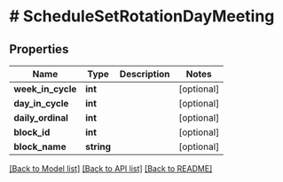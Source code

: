 # # ScheduleSetRotationDayMeeting

## Properties

Name | Type | Description | Notes
------------ | ------------- | ------------- | -------------
**week_in_cycle** | **int** |  | [optional]
**day_in_cycle** | **int** |  | [optional]
**daily_ordinal** | **int** |  | [optional]
**block_id** | **int** |  | [optional]
**block_name** | **string** |  | [optional]

[[Back to Model list]](../../README.md#models) [[Back to API list]](../../README.md#endpoints) [[Back to README]](../../README.md)
